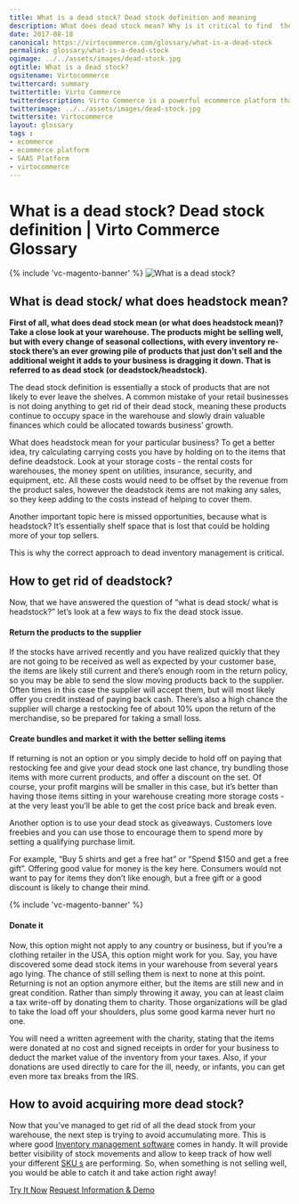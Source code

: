```yaml
--- 
title: What is a dead stock? Dead stock definition and meaning
description: What does dead stock mean? Why is it critical to find  the correct approach to dead inventory management? Learn more about it in this article. 
date: 2017-08-18 
canonical: https://virtocommerce.com/glossary/what-is-a-dead-stock
permalink: glossary/what-is-a-dead-stock
ogimage: ../../assets/images/dead-stock.jpg
ogtitle: What is a dead stock?
ogsitename: Virtocommerce
twittercard: summary
twittertitle: Virto Commerce
twitterdescription: Virto Commerce is a powerful ecommerce platform that includes everything you need to create an online store and sell online. Try it free with Free Community License
twitterimage: ../../assets/images/dead-stock.jpg
twittersite: Virtocommerce
layout: glossary
tags : 
- ecommerce
- ecommerce platform
- SAAS Platform
- virtocommerce 
---
```

<div class="business-cnt">
    <div class="head __cart">
        <h1 class="title">What is a dead stock? Dead stock definition | Virto Commerce Glossary</h1>
    </div>
    {% include 'vc-magento-banner' %}
    <img alt="What is a dead stock?" src="assets/images/dead-stock.jpg" />
    <h2>What is dead stock/ what does headstock mean?</h2>
    <p class="text">
    <strong>First of all, what does dead stock mean (or what does headstock mean)?  Take a close look at your warehouse. The products might be selling well, but with every change of seasonal collections, with every inventory re-stock there’s an ever growing pile of products that just don’t sell and the additional weight it adds to your business is dragging it down. That is referred to as dead stock (or deadstock/headstock). </strong>
    </p>  
    <p class="text">
    The dead stock definition is essentially a stock of products that are not likely to ever leave the shelves.  A common mistake of your retail businesses is not doing anything to get rid of their dead stock, meaning these products continue to occupy space in the warehouse and slowly drain valuable finances which could be allocated towards business’ growth. 
    </p>
    <p class="text">
    What does headstock mean for your particular business? To get a better idea, try calculating carrying costs you have by holding on to the items that define deadstock. Look at your storage costs - the rental costs for warehouses, the money spent on utilities, insurance, security, and equipment, etc. All these costs would need to be offset by the revenue from the product sales, however the deadstock items are not making any sales, so they keep adding to the costs instead of helping to cover them.
    </p>
    <p class="text">
    Another important topic here is missed opportunities, because what is headstock? It’s essentially shelf space that is lost that could be holding more of your top sellers. 
    </p>
    <p class="text">
    This is why the correct approach to dead inventory management is critical. 
    </p>
    <h2>How to get rid of deadstock?</h2>
    <p class="text">
    Now, that we have answered the question of “what is dead stock/ what is headstock?” let’s look at a few ways to fix the dead stock issue.
    </p>
    <h4>Return the products to the supplier</h4>
    <p class="text">
        If the stocks have arrived recently and you have realized quickly that they are not going to be received as well as expected by your customer base, the items are likely still current and there’s enough room in the return policy, so you may be able to send the slow moving products back to the supplier. Often times in this case the supplier will accept them, but will most likely offer you credit instead of paying back cash. There’s also a high chance the supplier will charge a restocking fee of about 10% upon the return of the merchandise, so be prepared for taking a small loss. 
    </p>
    <h4>Create bundles and market it with the better selling items</h4>
    <p class="text">
        If returning is not an option or you simply decide to hold off on paying that restocking fee and give your dead stock one last chance, try bundling those items with more current products, and offer a discount on the set. Of course, your profit margins will be smaller in this case, but it’s better than having those items sitting in your warehouse creating more storage costs - at the very least you’ll be able to get the cost price back and break even. 
    </p>
    <p class="text">
        Another option is to use your dead stock as giveaways. Customers love freebies and you can use those to encourage them to spend more by setting a qualifying purchase limit. 
    </p>
    <p class="text">
        For example, “Buy 5 shirts and get a free hat” or “Spend $150 and get a free gift”.  Offering good value for money is the key here. Consumers would not want to pay for items they don’t like enough, but a free gift or a good discount is likely to change their mind. 
    </p>
    {% include 'vc-magento-banner' %}
    <h4>Donate it</h4>
    <p class="text">
        Now, this option might not apply to any country or business, but if you’re a clothing retailer in the USA, this option might work for you.
Say, you have discovered some dead stock items in your warehouse from several years ago lying. The chance of still selling them is next to none at this point. Returning is not an option anymore either, but the items are still new and in great condition. Rather than simply throwing it away, you can at least claim a tax write-off by donating them to charity. Those organizations will be glad to take the load off your shoulders, plus some good karma never hurt no one. 
    </p>
    <p class="text">
        You will need a written agreement with the charity, stating that the items were donated at no cost and signed receipts in order for your business to deduct the market value of the inventory from your taxes. Also, if your donations are used directly to care for the ill, needy, or infants, you can get even more tax breaks from the IRS.
    </p>
    <h2>How to avoid acquiring more dead stock?</h2>
    <p class="text">
    Now that you’ve managed to get rid of all the dead stock from your warehouse, the next step is trying to avoid accumulating more. This is where good <a href="{{ '/glossary/what-is-inventory-management' | absolute_url }}">Inventory management software</a> comes in handy. It will provide better visibility of stock movements and allow to keep track of how well your different <a href="{{ '/glossary/what-is-sku' | absolute_url }}">SKU s</a> are performing. So, when something is not selling well, you would be able to catch it and take action right away!
    </p>
<div class="buttons">
        <a class="button fill" href="/try-now">Try It Now</a>
        <a class="button fill" href="/contact-us">Request Information & Demo</a>
    </div>
</div>
